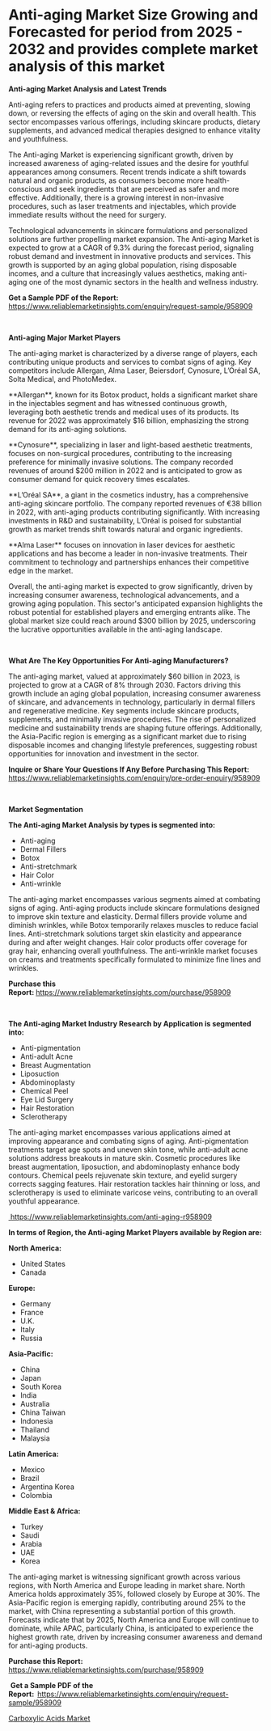 <p><h1>Anti-aging Market Size Growing and Forecasted for period from 2025 - 2032 and provides complete market analysis of this market</h1></p><p><strong>Anti-aging Market Analysis and Latest Trends</strong></p>
<p><p>Anti-aging refers to practices and products aimed at preventing, slowing down, or reversing the effects of aging on the skin and overall health. This sector encompasses various offerings, including skincare products, dietary supplements, and advanced medical therapies designed to enhance vitality and youthfulness.</p><p>The Anti-aging Market is experiencing significant growth, driven by increased awareness of aging-related issues and the desire for youthful appearances among consumers. Recent trends indicate a shift towards natural and organic products, as consumers become more health-conscious and seek ingredients that are perceived as safer and more effective. Additionally, there is a growing interest in non-invasive procedures, such as laser treatments and injectables, which provide immediate results without the need for surgery.</p><p>Technological advancements in skincare formulations and personalized solutions are further propelling market expansion. The Anti-aging Market is expected to grow at a CAGR of 9.3% during the forecast period, signaling robust demand and investment in innovative products and services. This growth is supported by an aging global population, rising disposable incomes, and a culture that increasingly values aesthetics, making anti-aging one of the most dynamic sectors in the health and wellness industry.</p></p>
<p><strong>Get a Sample PDF of the Report:&nbsp;</strong> <a href="https://www.reliablemarketinsights.com/enquiry/request-sample/958909?utm_campaign=2951&utm_medium=2&utm_source=Github&utm_content=ia&utm_term=21032025&utm_id=anti-aging">https://www.reliablemarketinsights.com/enquiry/request-sample/958909</a></p>
<p>&nbsp;</p>
<p><strong>Anti-aging Major Market Players</strong></p>
<p><p>The anti-aging market is characterized by a diverse range of players, each contributing unique products and services to combat signs of aging. Key competitors include Allergan, Alma Laser, Beiersdorf, Cynosure, L’Oréal SA, Solta Medical, and PhotoMedex.</p><p>**Allergan**, known for its Botox product, holds a significant market share in the injectables segment and has witnessed continuous growth, leveraging both aesthetic trends and medical uses of its products. Its revenue for 2022 was approximately $16 billion, emphasizing the strong demand for its anti-aging solutions.</p><p>**Cynosure**, specializing in laser and light-based aesthetic treatments, focuses on non-surgical procedures, contributing to the increasing preference for minimally invasive solutions. The company recorded revenues of around $200 million in 2022 and is anticipated to grow as consumer demand for quick recovery times escalates.</p><p>**L’Oréal SA**, a giant in the cosmetics industry, has a comprehensive anti-aging skincare portfolio. The company reported revenues of €38 billion in 2022, with anti-aging products contributing significantly. With increasing investments in R&D and sustainability, L’Oréal is poised for substantial growth as market trends shift towards natural and organic ingredients.</p><p>**Alma Laser** focuses on innovation in laser devices for aesthetic applications and has become a leader in non-invasive treatments. Their commitment to technology and partnerships enhances their competitive edge in the market.</p><p>Overall, the anti-aging market is expected to grow significantly, driven by increasing consumer awareness, technological advancements, and a growing aging population. This sector's anticipated expansion highlights the robust potential for established players and emerging entrants alike. The global market size could reach around $300 billion by 2025, underscoring the lucrative opportunities available in the anti-aging landscape.</p></p>
<p>&nbsp;</p>
<p><strong>What Are The Key Opportunities For Anti-aging Manufacturers?</strong></p>
<p><p>The anti-aging market, valued at approximately $60 billion in 2023, is projected to grow at a CAGR of 8% through 2030. Factors driving this growth include an aging global population, increasing consumer awareness of skincare, and advancements in technology, particularly in dermal fillers and regenerative medicine. Key segments include skincare products, supplements, and minimally invasive procedures. The rise of personalized medicine and sustainability trends are shaping future offerings. Additionally, the Asia-Pacific region is emerging as a significant market due to rising disposable incomes and changing lifestyle preferences, suggesting robust opportunities for innovation and investment in the sector.</p></p>
<p><strong>Inquire or Share Your Questions If Any Before Purchasing This Report:</strong> <a href="https://www.reliablemarketinsights.com/enquiry/pre-order-enquiry/958909?utm_campaign=2951&utm_medium=2&utm_source=Github&utm_content=ia&utm_term=21032025&utm_id=anti-aging">https://www.reliablemarketinsights.com/enquiry/pre-order-enquiry/958909</a></p>
<p>&nbsp;</p>
<p><strong>Market Segmentation</strong></p>
<p><strong>The Anti-aging Market Analysis by types is segmented into:</strong></p>
<p><ul><li>Anti-aging</li><li>Dermal Fillers</li><li>Botox</li><li>Anti-stretchmark</li><li>Hair Color</li><li>Anti-wrinkle</li></ul></p>
<p><p>The anti-aging market encompasses various segments aimed at combating signs of aging. Anti-aging products include skincare formulations designed to improve skin texture and elasticity. Dermal fillers provide volume and diminish wrinkles, while Botox temporarily relaxes muscles to reduce facial lines. Anti-stretchmark solutions target skin elasticity and appearance during and after weight changes. Hair color products offer coverage for gray hair, enhancing overall youthfulness. The anti-wrinkle market focuses on creams and treatments specifically formulated to minimize fine lines and wrinkles.</p></p>
<p><strong>Purchase this Report:&nbsp;</strong><a href="https://www.reliablemarketinsights.com/purchase/958909?utm_campaign=2951&utm_medium=2&utm_source=Github&utm_content=ia&utm_term=21032025&utm_id=anti-aging">https://www.reliablemarketinsights.com/purchase/958909</a></p>
<p>&nbsp;</p>
<p><strong>The Anti-aging Market Industry Research by Application is segmented into:</strong></p>
<p><ul><li>Anti-pigmentation</li><li>Anti-adult Acne</li><li>Breast Augmentation</li><li>Liposuction</li><li>Abdominoplasty</li><li>Chemical Peel</li><li>Eye Lid Surgery</li><li>Hair Restoration</li><li>Sclerotherapy</li></ul></p>
<p><p>The anti-aging market encompasses various applications aimed at improving appearance and combating signs of aging. Anti-pigmentation treatments target age spots and uneven skin tone, while anti-adult acne solutions address breakouts in mature skin. Cosmetic procedures like breast augmentation, liposuction, and abdominoplasty enhance body contours. Chemical peels rejuvenate skin texture, and eyelid surgery corrects sagging features. Hair restoration tackles hair thinning or loss, and sclerotherapy is used to eliminate varicose veins, contributing to an overall youthful appearance.</p></p>
<p><a href="https://www.reliablemarketinsights.com/anti-aging-r958909?utm_campaign=2951&utm_medium=2&utm_source=Github&utm_content=ia&utm_term=21032025&utm_id=anti-aging">&nbsp;https://www.reliablemarketinsights.com/anti-aging-r958909</a></p>
<p><strong>In terms of Region, the Anti-aging Market Players available by Region are:</strong></p>
<p>
    <p> <strong> North America: </strong>
        <ul>
            <li>United States</li>
            <li>Canada</li>
        </ul>
        </p> 
    <p> <strong> Europe: </strong>
        <ul>
            <li>Germany</li>
            <li>France</li>
            <li>U.K.</li>
            <li>Italy</li>
            <li>Russia</li>
        </ul>
        </p> 
    <p> <strong> Asia-Pacific: </strong>
        <ul>
            <li>China</li>
            <li>Japan</li>
            <li>South Korea</li>
            <li>India</li>
            <li>Australia</li>
            <li>China Taiwan</li>
            <li>Indonesia</li>
            <li>Thailand</li>
            <li>Malaysia</li>
        </ul>
        </p> 
    <p> <strong> Latin America: </strong>
        <ul>
            <li>Mexico</li>
            <li>Brazil</li>
            <li>Argentina Korea</li>
            <li>Colombia</li>
        </ul>
        </p> 
    <p> <strong> Middle East & Africa: </strong>
        <ul>
            <li>Turkey</li>
            <li>Saudi</li>
            <li>Arabia</li>
            <li>UAE</li>
            <li>Korea</li>
        </ul>
    </p>
    </p>
<p><p>The anti-aging market is witnessing significant growth across various regions, with North America and Europe leading in market share. North America holds approximately 35%, followed closely by Europe at 30%. The Asia-Pacific region is emerging rapidly, contributing around 25% to the market, with China representing a substantial portion of this growth. Forecasts indicate that by 2025, North America and Europe will continue to dominate, while APAC, particularly China, is anticipated to experience the highest growth rate, driven by increasing consumer awareness and demand for anti-aging products.</p></p>
<p><strong>Purchase this Report: </strong><a href="https://www.reliablemarketinsights.com/purchase/958909?utm_campaign=2951&utm_medium=2&utm_source=Github&utm_content=ia&utm_term=21032025&utm_id=anti-aging">https://www.reliablemarketinsights.com/purchase/958909</a></p>
<p>&nbsp;<strong>Get a Sample PDF of the Report:&nbsp;&nbsp;</strong><a href="https://www.reliablemarketinsights.com/enquiry/request-sample/958909?utm_campaign=2951&utm_medium=2&utm_source=Github&utm_content=ia&utm_term=21032025&utm_id=anti-aging">https://www.reliablemarketinsights.com/enquiry/request-sample/958909</a></p>
<p><strong></strong></p>
<p><p><a href="https://github.com/hannajuana198484/Market-Research-Report-List-1/blob/main/carboxylic-acids-market.md?utm_campaign=2951&utm_medium=2&utm_source=Github&utm_content=ia&utm_term=21032025&utm_id=anti-aging">Carboxylic Acids Market</a></p></p>